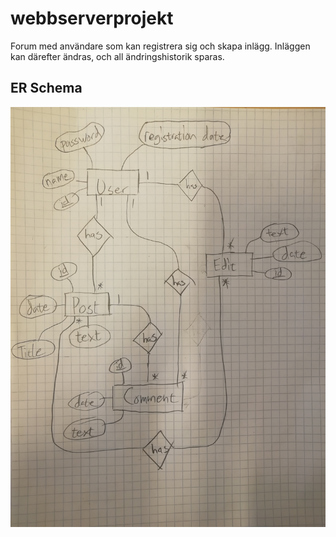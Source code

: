 # webbserverprojekt

Forum med användare som kan registrera sig och skapa inlägg. 
Inläggen kan därefter ändras, och all ändringshistorik sparas.

## ER Schema

![](./ER.jpg)
